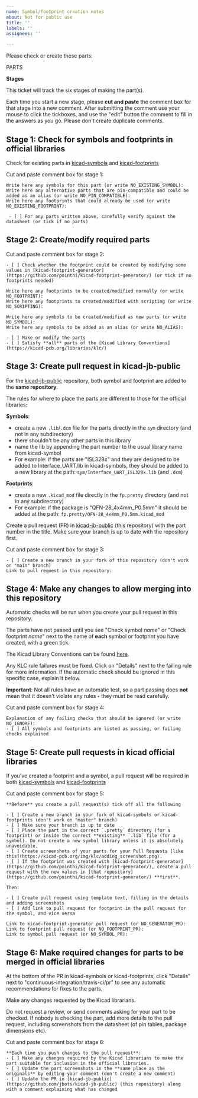 ```yaml
---
name: Symbol/footprint creation notes
about: Not for public use
title: ''
labels: ''
assignees: ''

---
```


Please check or create these parts:

PARTS

**Stages**

This ticket will track the six stages of making the part(s).

Each time you start a new stage, please **cut and paste** the comment box for that stage into a new comment. After submitting the comment use your mouse to click the tickboxes, and use the "edit" button the comment to fill in the answers as you go. Please don't create duplicate comments.

## Stage 1: Check for symbols and footprints in official libraries

Check for existing parts in [kicad-symbols](https://github.com/KiCad/kicad-symbols) and [kicad-footprints](https://github.com/KiCad/kicad-footprints)

Cut and paste comment box for stage 1:
```
Write here any symbols for this part (or write NO_EXISTING_SYMBOL):
Write here any alternative parts that are pin-compatible and could be added as an alias (or write NO_PIN_COMPATIBLE):
Write here any footprints that could already be used (or write NO_EXISTING_FOOTPRINT):

 - [ ] For any parts written above, carefully verify against the datasheet (or tick if no parts)
```

## Stage 2: Create/modify required parts

Cut and paste comment box for stage 2:
```
- [ ] Check whether the footprint could be created by modifying some values in [kicad-footprint-generator](https://github.com/pointhi/kicad-footprint-generator/) (or tick if no footprints needed)

Write here any footprints to be created/modified normally (or write NO_FOOTPRINT):
Write here any footprints to created/modified with scripting (or write NO_SCRIPTING):

Write here any symbols to be created/modified as new parts (or write NO_SYMBOL):
Write here any symbols to be added as an alias (or write NO_ALIAS):

- [ ] Make or modify the parts
- [ ] Satisfy **all** parts of the [Kicad Library Conventions](https://kicad-pcb.org/libraries/klc/)
```

## Stage 3: Create pull request in kicad-jb-public

For the [kicad-jb-public](https://github.com/jbots/kicad-jb-public) repository, both symbol and footprint are added to the **same repository**.

The rules for where to place the parts are different to those for the official libraries:

**Symbols**:
* create a new `.lib`/`.dcm` file for the parts directly in the `sym` directory (and not in any subdirectory)
* there shouldn't be any other parts in this library
* name the lib by appending the part number to the usual library name from kicad-symbol
* For example: if the parts are "ISL328x" and they are designed to be added to Interface_UART.lib in kicad-symbols, they should be added to a new library at the path:
`sym/Interface_UART_ISL328x.lib` (and `.dcm`)

**Footprints**:
* create a new `.kicad_mod` file directly in the `fp.pretty` directory (and not in any subdirectory)
* For example: if the package is "QFN-28_4x4mm_P0.5mm" it should be added at the path:
`fp.pretty/QFN-28_4x4mm_P0.5mm.kicad_mod`

Create a pull request (PR) in [kicad-jb-public](https://github.com/jbots/kicad-jb-public) (this repository) with the part number in the title. Make sure your branch is up to date with the repository first.

Cut and paste comment box for stage 3:
```
- [ ] Create a new branch in your fork of this repository (don't work on "main" branch)
Link to pull request in this repository:
```

## Stage 4: Make any changes to allow merging into this repository

Automatic checks will be run when you create your pull request in this repository.

The parts have not passed until you see "Check symbol _name_" or "Check footprint _name_" next to the name of **each** symbol or footprint you have created, with a green tick.

The Kicad Library Conventions can be found [here](https://kicad-pcb.org/libraries/klc/).

Any KLC rule failures must be fixed. Click on "Details" next to the failing rule for more information. If the automatic check should be ignored in this specific case, explain it below.

**Important**: Not all rules have an automatic test, so a part passing does **not** mean that it doesn't violate any rules - they must be read carefully.

Cut and paste comment box for stage 4:
```
Explanation of any failing checks that should be ignored (or write NO_IGNORE):
- [ ] All symbols and footprints are listed as passing, or failing checks explained
```

## Stage 5: Create pull requests in kicad official libraries

If you've created a footprint and a symbol, a pull request will be required in both  [kicad-symbols](https://github.com/KiCad/kicad-symbols) and [kicad-footprints](https://github.com/KiCad/kicad-footprints)

Cut and paste comment box for stage 5:
```
**Before** you create a pull request(s) tick off all the following

- [ ] Create a new branch in your fork of kicad-symbols or kicad-footprints (don't work on "master" branch)
- [ ] Make sure your branch is up to date
- [ ] Place the part in the correct `.pretty` directory (for a footprint) or inside the correct **existing** `.lib` file (for a symbol). Do not create a new symbol library unless it is absolutely unavoidable.
- [ ] Create screenshots of your parts for your Pull Requests [like this](https://kicad-pcb.org/img/klc/adding_screenshot.png).
- [ ] If the footprint was created with [kicad-footprint-generator](https://github.com/pointhi/kicad-footprint-generator/), create a pull request with the new values in [that repository](https://github.com/pointhi/kicad-footprint-generator/) **first**.

Then:

- [ ] Create pull request using template text, filling in the details and adding screenshots
- [ ] Add link to pull request for footprint in the pull request for the symbol, and vice versa

Link to kicad-footprint-generator pull request (or NO_GENERATOR_PR):
Link to footprint pull request (or NO_FOOTPRINT_PR):
Link to symbol pull request (or NO_SYMBOL_PR):
```

## Stage 6: Make required changes for parts to be merged in official libraries

At the bottom of the PR in kicad-symbols or kicad-footprints, click "Details" next to "continuous-integration/travis-ci/pr" to see any automatic recommendations for fixes to the parts.

Make any changes requested by the Kicad librarians.

Do not request a review, or send comments asking for your part to be checked. If nobody is checking the part, add more details to the pull request, including screenshots from the datasheet (of pin tables, package dimensions etc).

Cut and paste comment box for stage 6:
```
**Each time you push changes to the pull request**:
- [ ] Make any changes required by the Kicad librarians to make the part suitable for inclusion in the official libraries.
- [ ] Update the part screenshots in the **same place as the originals** by editing your comment (don't create a new comment)
- [ ] Update the PR in [kicad-jb-public](https://github.com/jbots/kicad-jb-public) (this repository) along with a comment explaining what has changed
```
